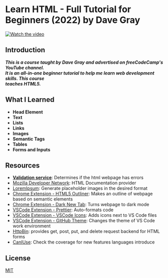 # Learn HTML - Full Tutorial for Beginners (2022) by Dave Gray
[![Watch the video](https://img.youtube.com/vi/kUMe1FH4CHE/0.jpg)](https://www.youtube.com/watch?v=kUMe1FH4CHE)

## Introduction
***This is a course taught by Dave Gray and advertised on freeCodeCamp's YouTube channel.  <br>
It is an all-in-one beginner tutorial to help me learn web development skills. This course <br>
teaches HTML5.***

## What I Learned

* **Head Element**
* **Text**
* **Lists**
* **Links**
* **Images**
* **Semantic Tags**
* **Tables**
* **Forms and Inputs**

## Resources
* **[Validation service](https://validator.w3.org/)**: Determines if the html webpage has errors
* [Mozilla Developer Network](https://developer.mozilla.org/en-US/): HTML Documentation provider
* [LoremIpsum](https://loremipsum.io/21-of-the-best-placeholder-image-generators/): Generate placeholder images in the desired format
* [Chrome Extension - HTML5 Outliner](https://chromewebstore.google.com/detail/html5-outliner/afoibpobokebhgfnknfndkgemglggomo): Makes an outline of webpage based on semantic elements
* [Chrome Extension - Dark New Tab](https://chromewebstore.google.com/detail/dark-new-tab/kcphhkbdlfggickaoeiahdcfhagfbajl?hl=en): Turns webpage to dark mode
* [VSCode Extension - Prettier](https://marketplace.visualstudio.com/items?itemName=esbenp.prettier-vscode): Auto-formats code
* [VSCode Extension - VSCode Icons](https://marketplace.visualstudio.com/items?itemName=vscode-icons-team.vscode-icons): Adds icons next to VS Code files
* [VSCode Extension - GitHub Theme](https://marketplace.visualstudio.com/items?itemName=GitHub.github-vscode-theme): Changes the theme of VS Code work environment
* [HttpBin](https://httpbin.org/#/Auth): provides get, post, put, and delete request backend for HTML forms
* [CanIUse](https://caniuse.com/): Check the coverage for new features languages introduce


## License
[MIT](https://opensource.org/licenses/MIT)
